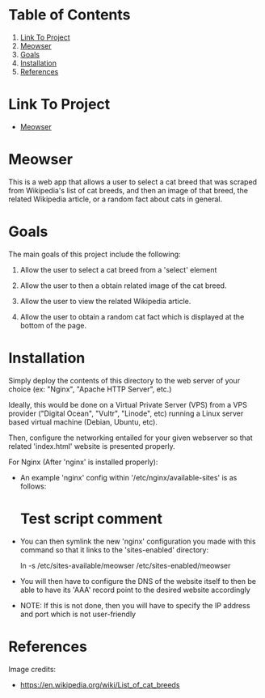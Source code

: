 
# Table of Contents

1.  [Link To Project](#org094d643)
2.  [Meowser](#org8c7c90e)
3.  [Goals](#org192a6c5)
4.  [Installation](#org07602f2)
5.  [References](#org3779881)


<a id="org094d643"></a>

# Link To Project

-   [Meowser](./index.html)


<a id="org8c7c90e"></a>

# Meowser

This is a web app that allows a user to select a cat breed that was scraped from Wikipedia's list of cat breeds, and then an image of that breed, the related Wikipedia article, or a random fact about cats in general.


<a id="org192a6c5"></a>

# Goals

The main goals of this project include the following:

1.  Allow the user to select a cat breed from a 'select' element

2.  Allow the user to then a obtain related image of the cat breed.

3.  Allow the user to view the related Wikipedia article.

4.  Allow the user to obtain a random cat fact which is displayed at the bottom of the page.


<a id="org07602f2"></a>

# Installation

Simply deploy the contents of this directory to the web server of your choice (ex: "Nginx", "Apache HTTP Server", etc.)

Ideally, this would be done on a Virtual Private Server (VPS) from a VPS provider ("Digital Ocean", "Vultr", "Linode", etc) running a Linux server based virtual machine (Debian, Ubuntu, etc).

Then, configure the networking entailed for your given webserver so that related 'index.html' website is presented properly.

For Nginx (After 'nginx' is installed properly):

-   An example 'nginx' config within '/etc/nginx/available-sites' is as follows:

    # Test script comment

-   You can then symlink the new 'nginx' configuration you made with this command so that it links to the 'sites-enabled' directory:

    ln -s /etc/sites-available/meowser /etc/sites-enabled/meowser

-   You will then have to configure the DNS of the website itself to then be able to have its 'AAA' record point to the desired website accordingly
-   NOTE: If this is not done, then you will have to specify the IP address and port which is not user-friendly


<a id="org3779881"></a>

# References

Image credits:

-   <https://en.wikipedia.org/wiki/List_of_cat_breeds>
